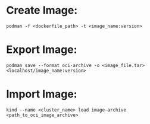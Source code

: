 # Create Image:
```
podman -f <dockerfile_path> -t <image_name:version>
```
# Export Image:
```
podman save --format oci-archive -o <image_file.tar> <localhost/image_name:version>
```
# Import Image:
```
kind --name <cluster_name> load image-archive <path_to_oci_image_archive>
```
